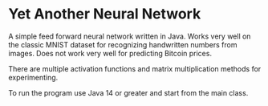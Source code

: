 # Yet Another Neural Network

A simple feed forward neural network written in Java. Works very well on the classic MNIST dataset for recognizing handwritten numbers from images. Does not work very well for predicting Bitcoin prices. 

There are multiple activation functions and matrix multiplication methods for experimenting.

To run the program use Java 14 or greater and start from the main class.